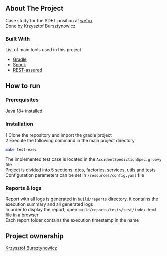 ## About The Project

Case study for the SDET position at [wefox](https://www.wefox.com/en-de)\
Done by Krzysztof Bursztynowicz


### Built With
List of main tools used in this project
* [Gradle](https://gradle.org/)
* [Spock](http://spockframework.org/spock/docs/1.3/index.html)
* [REST-assured](http://rest-assured.io/)


## How to run


### Prerequisites

Java 18+ installed

### Installation

1 Clone the repository and import the gradle project\
2 Execute the following command in the main project directory
```sh
make test-exec
```

The implemented test case is located in the `AccidentSpedictionSpec.groovy` file\
Project is divided into 5 sections: dtos, factories, services, utils and tests\
Configuration parameters can be set in `/resources/config.yaml` file

### Reports & logs
Report with all logs is generated in `build/reports` directory, it contains the execution summary
and all generated logs\
In order to display the report, open `build/reports/tests/test/index.html` file in a browser\
Each report folder contains the execution timestamp in the name


## Project ownership

[Krzysztof Bursztynowicz](krzysb@pm.me)





